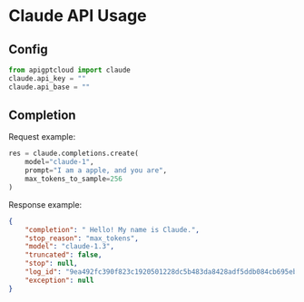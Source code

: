 # Claude API Usage

## Config
```python
from apigptcloud import claude
claude.api_key = ""
claude.api_base = ""
```
## Completion
Request example:
```python
res = claude.completions.create(
    model="claude-1",
    prompt="I am a apple, and you are",
    max_tokens_to_sample=256
)
```
Response example:
```json
{
    "completion": " Hello! My name is Claude.",
    "stop_reason": "max_tokens",
    "model": "claude-1.3",
    "truncated": false,
    "stop": null,
    "log_id": "9ea492fc390f823c1920501228dc5b483da8428adf5ddb084cb695eb2562009e",
    "exception": null
}
```
